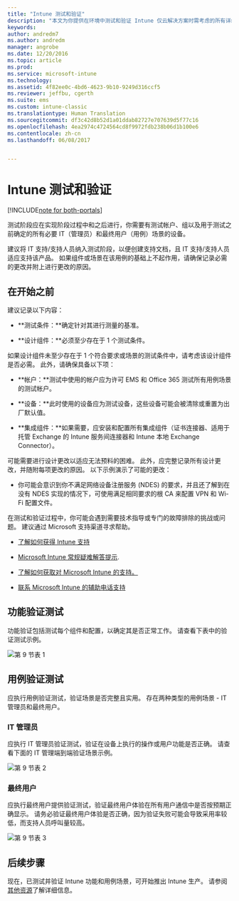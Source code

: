 ```yaml
---
title: "Intune 测试和验证"
description: "本文为你提供在环境中测试和验证 Intune 仅云解决方案时需考虑的所有详细信息。"
keywords: 
author: andredm7
ms.author: andredm
manager: angrobe
ms.date: 12/20/2016
ms.topic: article
ms.prod: 
ms.service: microsoft-intune
ms.technology: 
ms.assetid: 4f82ee0c-4bd6-4623-9b10-9249d316ccf5
ms.reviewer: jeffbu, cgerth
ms.suite: ems
ms.custom: intune-classic
ms.translationtype: Human Translation
ms.sourcegitcommit: df3c42d8b52d1a01ddab82727e707639d5f77c16
ms.openlocfilehash: 4ea2974c4724564cd8f9972fdb238b06d1b100e6
ms.contentlocale: zh-cn
ms.lasthandoff: 06/08/2017


---
```


# <a name="intune-testing-and-validation"></a>Intune 测试和验证

[!INCLUDE[note for both-portals](./includes/note-for-both-portals.md)]

测试阶段应在实现阶段过程中和之后进行，你需要有测试帐户、组以及用于测试之前确定的所有必要 IT（管理员）和最终用户（用例）场景的设备。

建议将 IT 支持/支持人员纳入测试阶段，以便创建支持文档，且 IT 支持/支持人员适应支持该产品。 如果组件或场景在该用例的基础上不起作用，请确保记录必需的更改并附上进行更改的原因。

## <a name="before-you-begin"></a>在开始之前

建议记录以下内容：

-   **测试条件：**确定针对其进行测量的基准。

-   **设计组件：**必须至少存在于 1 个测试条件。

如果设计组件未至少存在于 1 个符合要求或场景的测试条件中，请考虑该设计组件是否必需。 此外，请确保具备以下项：

-   **帐户：**测试中使用的帐户应为许可 EMS 和 Office 365 测试所有用例场景的测试帐户。

-   **设备：**此时使用的设备应为测试设备，这些设备可能会被清除或重置为出厂默认值。

-   **集成组件：**如果需要，应安装和配置所有集成组件（证书连接器、适用于托管 Exchange 的 Intune 服务间连接器和 Intune 本地 Exchange Connector）。

可能需要进行设计更改以适应无法预料的困难。 此外，应完整记录所有设计更改，并随附每项更改的原因。 以下示例演示了可能的更改：

-   你可能会意识到你不满足网络设备注册服务 (NDES) 的要求，并且还了解到在没有 NDES 实现的情况下，可使用满足相同要求的根 CA 来配置 VPN 和 Wi-Fi 配置文件。

在测试和验证过程中，你可能会遇到需要技术指导或专门的故障排除的挑战或问题。 建议通过 Microsoft 支持渠道寻求帮助。

-   [了解如何获得 Intune 支持](/intune-classic/troubleshoot/how-to-get-support-for-microsoft-intune)

-   [Microsoft Intune 常规疑难解答提示](/intune-classic/troubleshoot/general-troubleshooting-tips-for-microsoft-intune).

-   [了解如何获取对 Microsoft Intune 的支持。](/intune-classic/troubleshoot/how-to-get-support-for-microsoft-intune)

-   [联系 Microsoft Intune 的辅助电话支持](/intune-classic/troubleshoot/contact-assisted-phone-support-for-microsoft-intune)

## <a name="functional-validation-testing"></a>功能验证测试

功能验证包括测试每个组件和配置，以确定其是否正常工作。 请查看下表中的验证测试示例。

![第 9 节表 1](./media/section-9-image-1-table.PNG)

## <a name="use-case-validation-testing"></a>用例验证测试

应执行用例验证测试，验证场景是否完整且实用。 存在两种类型的用例场景 - IT 管理员和最终用户。

### <a name="it-admin"></a>IT 管理员

应执行 IT 管理员验证测试，验证在设备上执行的操作或用户功能是否正确。 请查看下面的 IT 管理端到端验证场景示例。

![第 9 节表 2](./media/section-9-image-2-table.PNG)

### <a name="end-user"></a>最终用户

应执行最终用户提供验证测试，验证最终用户体验在所有用户通信中是否按预期正确显示。 请务必验证最终用户体验是否正确，因为验证失败可能会导致采用率较低，而支持人员呼叫量较高。

![第 9 节表 3](./media/section-9-image-3-table.PNG)

## <a name="next-steps"></a>后续步骤

现在，已测试并验证 Intune 功能和用例场景，可开始推出 Intune 生产。 请参阅[其他资源](planning-guide-resources.md)了解详细信息。

